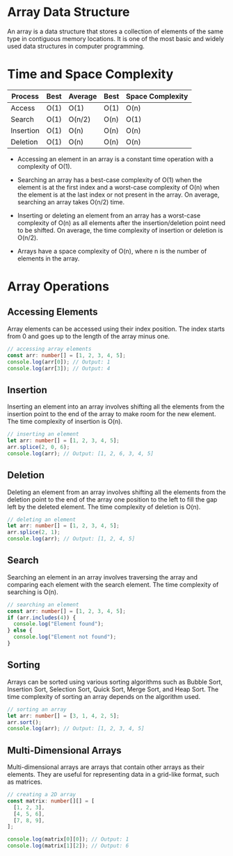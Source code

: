 # Array Data Structure

An array is a data structure that stores a collection of elements of the same type in contiguous memory locations. It is one of the most basic and widely used data structures in computer programming.

# Time and Space Complexity

| Process   | Best | Average | Best | Space Complexity |
| --------- | ---- | ------- | ---- | ---------------- |
| Access    | O(1) | O(1)    | O(1) | O(n)             |
| Search    | O(1) | O(n/2)  | O(n) | O(1)             |
| Insertion | O(1) | O(n)    | O(n) | O(n)             |
| Deletion  | O(1) | O(n)    | O(n) | O(n)             |

- Accessing an element in an array is a constant time operation with a complexity of O(1).

- Searching an array has a best-case complexity of O(1) when the element is at the first index and a worst-case complexity of O(n) when the element is at the last index or not present in the array. On average, searching an array takes O(n/2) time.

- Inserting or deleting an element from an array has a worst-case complexity of O(n) as all elements after the insertion/deletion point need to be shifted. On average, the time complexity of insertion or deletion is O(n/2).

- Arrays have a space complexity of O(n), where n is the number of elements in the array.

# Array Operations

## Accessing Elements

Array elements can be accessed using their index position. The index starts from 0 and goes up to the length of the array minus one.

```typescript
// accessing array elements
const arr: number[] = [1, 2, 3, 4, 5];
console.log(arr[0]); // Output: 1
console.log(arr[3]); // Output: 4
```

## Insertion

Inserting an element into an array involves shifting all the elements from the insertion point to the end of the array to make room for the new element. The time complexity of insertion is O(n).

```typescript
// inserting an element
let arr: number[] = [1, 2, 3, 4, 5];
arr.splice(2, 0, 6);
console.log(arr); // Output: [1, 2, 6, 3, 4, 5]
```

## Deletion

Deleting an element from an array involves shifting all the elements from the deletion point to the end of the array one position to the left to fill the gap left by the deleted element. The time complexity of deletion is O(n).

```typescript
// deleting an element
let arr: number[] = [1, 2, 3, 4, 5];
arr.splice(2, 1);
console.log(arr); // Output: [1, 2, 4, 5]
```

## Search

Searching an element in an array involves traversing the array and comparing each element with the search element. The time complexity of searching is O(n).

```typescript
// searching an element
const arr: number[] = [1, 2, 3, 4, 5];
if (arr.includes(4)) {
  console.log("Element found");
} else {
  console.log("Element not found");
}
```

## Sorting

Arrays can be sorted using various sorting algorithms such as Bubble Sort, Insertion Sort, Selection Sort, Quick Sort, Merge Sort, and Heap Sort. The time complexity of sorting an array depends on the algorithm used.

```typescript
// sorting an array
let arr: number[] = [3, 1, 4, 2, 5];
arr.sort();
console.log(arr); // Output: [1, 2, 3, 4, 5]
```

## Multi-Dimensional Arrays

Multi-dimensional arrays are arrays that contain other arrays as their elements. They are useful for representing data in a grid-like format, such as matrices.

```typescript
// creating a 2D array
const matrix: number[][] = [
  [1, 2, 3],
  [4, 5, 6],
  [7, 8, 9],
];

console.log(matrix[0][0]); // Output: 1
console.log(matrix[1][2]); // Output: 6
```
